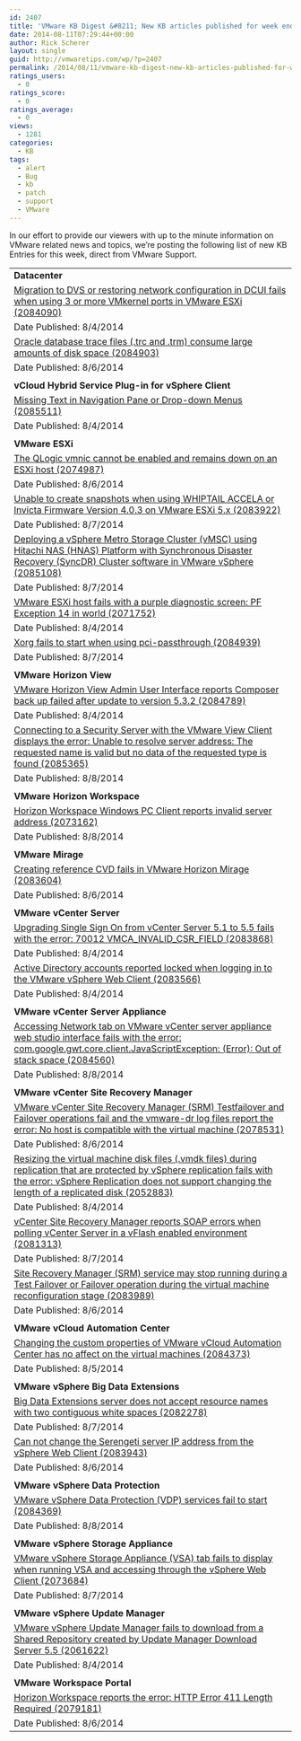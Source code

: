 ```yaml
---
id: 2407
title: 'VMware KB Digest &#8211; New KB articles published for week ending 8/9/14'
date: 2014-08-11T07:29:44+00:00
author: Rick Scherer
layout: single
guid: http://vmwaretips.com/wp/?p=2407
permalink: /2014/08/11/vmware-kb-digest-new-kb-articles-published-for-week-ending-8914/
ratings_users:
  - 0
ratings_score:
  - 0
ratings_average:
  - 0
views:
  - 1281
categories:
  - KB
tags:
  - alert
  - Bug
  - kb
  - patch
  - support
  - VMware
---
```

In our effort to provide our viewers with up to the minute information on VMware related news and topics, we&#8217;re posting the following list of new KB Entries for this week, direct from VMware Support.
  
<!--more-->

<table border="0" cellspacing="0" cellpadding="0">
  <tr>
    <td valign="top" width="727">
      <strong>Datacenter</strong>
    </td>
  </tr>
  
  <tr>
    <td valign="top" width="727">
      <a href="http://bit.ly/1sufsVb">Migration to DVS or restoring network configuration in DCUI fails when using 3 or more VMkernel ports in VMware ESXi (2084090)</a>
    </td>
  </tr>
  
  <tr>
    <td valign="top" width="727">
      Date Published: 8/4/2014
    </td>
  </tr>
  
  <tr>
    <td valign="top" width="727">
      <a href="http://bit.ly/1sufqws">Oracle database trace files (.trc and .trm) consume large amounts of disk space (2084903)</a>
    </td>
  </tr>
  
  <tr>
    <td valign="top" width="727">
      Date Published: 8/6/2014
    </td>
  </tr>
  
  <tr>
    <td valign="top" width="727">
    </td>
  </tr>
  
  <tr>
    <td valign="top" width="727">
      <strong>vCloud Hybrid Service Plug-in for vSphere Client</strong>
    </td>
  </tr>
  
  <tr>
    <td valign="top" width="727">
      <a href="http://bit.ly/1sufqwu">Missing Text in Navigation Pane or Drop-down Menus (2085511)</a>
    </td>
  </tr>
  
  <tr>
    <td valign="top" width="727">
      Date Published: 8/4/2014
    </td>
  </tr>
  
  <tr>
    <td valign="top" width="727">
    </td>
  </tr>
  
  <tr>
    <td valign="top" width="727">
      <strong>VMware ESXi</strong>
    </td>
  </tr>
  
  <tr>
    <td valign="top" width="727">
      <a href="http://bit.ly/1sufsVh">The QLogic vmnic cannot be enabled and remains down on an ESXi host (2074987)</a>
    </td>
  </tr>
  
  <tr>
    <td valign="top" width="727">
      Date Published: 8/6/2014
    </td>
  </tr>
  
  <tr>
    <td valign="top" width="727">
      <a href="http://bit.ly/1nIslDh">Unable to create snapshots when using WHIPTAIL ACCELA or Invicta Firmware Version 4.0.3 on VMware ESXi 5.x (2083922)</a>
    </td>
  </tr>
  
  <tr>
    <td valign="top" width="727">
      Date Published: 8/7/2014
    </td>
  </tr>
  
  <tr>
    <td valign="top" width="727">
      <a href="http://bit.ly/1sufqww">Deploying a vSphere Metro Storage Cluster (vMSC) using Hitachi NAS (HNAS) Platform with Synchronous Disaster Recovery (SyncDR) Cluster software in VMware vSphere (2085108)</a>
    </td>
  </tr>
  
  <tr>
    <td valign="top" width="727">
      Date Published: 8/7/2014
    </td>
  </tr>
  
  <tr>
    <td valign="top" width="727">
      <a href="http://bit.ly/1nIslDk">VMware ESXi host fails with a purple diagnostic screen: PF Exception 14 in world (2071752)</a>
    </td>
  </tr>
  
  <tr>
    <td valign="top" width="727">
      Date Published: 8/4/2014
    </td>
  </tr>
  
  <tr>
    <td valign="top" width="727">
      <a href="http://bit.ly/1nIslmN">Xorg fails to start when using pci-passthrough (2084939)</a>
    </td>
  </tr>
  
  <tr>
    <td valign="top" width="727">
      Date Published: 8/7/2014
    </td>
  </tr>
  
  <tr>
    <td valign="top" width="727">
    </td>
  </tr>
  
  <tr>
    <td valign="top" width="727">
      <strong>VMware Horizon View </strong>
    </td>
  </tr>
  
  <tr>
    <td valign="top" width="727">
      <a href="http://bit.ly/1nIslDo">VMware Horizon View Admin User Interface reports Composer back up failed after update to version 5.3.2 (2084789)</a>
    </td>
  </tr>
  
  <tr>
    <td valign="top" width="727">
      Date Published: 8/4/2014
    </td>
  </tr>
  
  <tr>
    <td valign="top" width="727">
      <a href="http://bit.ly/1nIslDq">Connecting to a Security Server with the VMware View Client displays the error: Unable to resolve server address: The requested name is valid but no data of the requested type is found (2085365)</a>
    </td>
  </tr>
  
  <tr>
    <td valign="top" width="727">
      Date Published: 8/8/2014
    </td>
  </tr>
  
  <tr>
    <td valign="top" width="727">
    </td>
  </tr>
  
  <tr>
    <td valign="top" width="727">
      <strong>VMware Horizon Workspace</strong>
    </td>
  </tr>
  
  <tr>
    <td valign="top" width="727">
      <a href="http://bit.ly/1nIslmT">Horizon Workspace Windows PC Client reports invalid server address (2073162)</a>
    </td>
  </tr>
  
  <tr>
    <td valign="top" width="727">
      Date Published: 8/8/2014
    </td>
  </tr>
  
  <tr>
    <td valign="top" width="727">
    </td>
  </tr>
  
  <tr>
    <td valign="top" width="727">
      <strong>VMware Mirage</strong>
    </td>
  </tr>
  
  <tr>
    <td valign="top" width="727">
      <a href="http://bit.ly/1nIslmV">Creating reference CVD fails in VMware Horizon Mirage (2083604)</a>
    </td>
  </tr>
  
  <tr>
    <td valign="top" width="727">
      Date Published: 8/6/2014
    </td>
  </tr>
  
  <tr>
    <td valign="top" width="727">
    </td>
  </tr>
  
  <tr>
    <td valign="top" width="727">
      <strong>VMware vCenter Server</strong>
    </td>
  </tr>
  
  <tr>
    <td valign="top" width="727">
      <a href="http://bit.ly/1sufw7k">Upgrading Single Sign On from vCenter Server 5.1 to 5.5 fails with the error: 70012 VMCA_INVALID_CSR_FIELD (2083868)</a>
    </td>
  </tr>
  
  <tr>
    <td valign="top" width="727">
      Date Published: 8/4/2014
    </td>
  </tr>
  
  <tr>
    <td valign="top" width="727">
      <a href="http://bit.ly/1suftbG">Active Directory accounts reported locked when logging in to the VMware vSphere Web Client (2083566)</a>
    </td>
  </tr>
  
  <tr>
    <td valign="top" width="727">
      Date Published: 8/4/2014
    </td>
  </tr>
  
  <tr>
    <td valign="top" width="727">
    </td>
  </tr>
  
  <tr>
    <td valign="top" width="727">
      <strong>VMware vCenter Server Appliance</strong>
    </td>
  </tr>
  
  <tr>
    <td valign="top" width="727">
      <a href="http://bit.ly/1nIsln0">Accessing Network tab on VMware vCenter server appliance web studio interface fails with the error: com.google.gwt.core.client.JavaScriptException: (Error): Out of stack space (2084560)</a>
    </td>
  </tr>
  
  <tr>
    <td valign="top" width="727">
      Date Published: 8/8/2014
    </td>
  </tr>
  
  <tr>
    <td valign="top" width="727">
    </td>
  </tr>
  
  <tr>
    <td valign="top" width="727">
      <strong>VMware vCenter Site Recovery Manager</strong>
    </td>
  </tr>
  
  <tr>
    <td valign="top" width="727">
      <a href="http://bit.ly/1nIsois">VMware vCenter Site Recovery Manager (SRM) Testfailover and Failover operations fail and the vmware-dr log files report the error: No host is compatible with the virtual machine (2078531)</a>
    </td>
  </tr>
  
  <tr>
    <td valign="top" width="727">
      Date Published: 8/6/2014
    </td>
  </tr>
  
  <tr>
    <td valign="top" width="727">
      <a href="http://bit.ly/1sufw7v">Resizing the virtual machine disk files (.vmdk files) during replication that are protected by vSphere replication fails with the error: vSphere Replication does not support changing the length of a replicated disk (2052883)</a>
    </td>
  </tr>
  
  <tr>
    <td valign="top" width="727">
      Date Published: 8/4/2014
    </td>
  </tr>
  
  <tr>
    <td valign="top" width="727">
      <a href="http://bit.ly/1sufw7x">vCenter Site Recovery Manager reports SOAP errors when polling vCenter Server in a vFlash enabled environment (2081313)</a>
    </td>
  </tr>
  
  <tr>
    <td valign="top" width="727">
      Date Published: 8/7/2014
    </td>
  </tr>
  
  <tr>
    <td valign="top" width="727">
      <a href="http://bit.ly/1nIslTK">Site Recovery Manager (SRM) service may stop running during a Test Failover or Failover operation during the virtual machine reconfiguration stage (2083989)</a>
    </td>
  </tr>
  
  <tr>
    <td valign="top" width="727">
      Date Published: 8/6/2014
    </td>
  </tr>
  
  <tr>
    <td valign="top" width="727">
    </td>
  </tr>
  
  <tr>
    <td valign="top" width="727">
      <strong>VMware vCloud Automation Center</strong>
    </td>
  </tr>
  
  <tr>
    <td valign="top" width="727">
      <a href="http://bit.ly/1nIsoiB">Changing the custom properties of VMware vCloud Automation Center has no affect on the virtual machines (2084373)</a>
    </td>
  </tr>
  
  <tr>
    <td valign="top" width="727">
      Date Published: 8/5/2014
    </td>
  </tr>
  
  <tr>
    <td valign="top" width="727">
    </td>
  </tr>
  
  <tr>
    <td valign="top" width="727">
      <strong>VMware vSphere Big Data Extensions</strong>
    </td>
  </tr>
  
  <tr>
    <td valign="top" width="727">
      <a href="http://bit.ly/1sufwnR">Big Data Extensions server does not accept resource names with two contiguous white spaces (2082278)</a>
    </td>
  </tr>
  
  <tr>
    <td valign="top" width="727">
      Date Published: 8/7/2014
    </td>
  </tr>
  
  <tr>
    <td valign="top" width="727">
      <a href="http://bit.ly/1nIsoiF">Can not change the Serengeti server IP address from the vSphere Web Client (2083943)</a>
    </td>
  </tr>
  
  <tr>
    <td valign="top" width="727">
      Date Published: 8/6/2014
    </td>
  </tr>
  
  <tr>
    <td valign="top" width="727">
    </td>
  </tr>
  
  <tr>
    <td valign="top" width="727">
      <strong>VMware vSphere Data Protection</strong>
    </td>
  </tr>
  
  <tr>
    <td valign="top" width="727">
      <a href="http://bit.ly/1sufwnT">VMware vSphere Data Protection (VDP) services fail to start (2084369)</a>
    </td>
  </tr>
  
  <tr>
    <td valign="top" width="727">
      Date Published: 8/8/2014
    </td>
  </tr>
  
  <tr>
    <td valign="top" width="727">
    </td>
  </tr>
  
  <tr>
    <td valign="top" width="727">
      <strong>VMware vSphere Storage Appliance</strong>
    </td>
  </tr>
  
  <tr>
    <td valign="top" width="727">
      <a href="http://bit.ly/1nIslTP">VMware vSphere Storage Appliance (VSA) tab fails to display when running VSA and accessing through the vSphere Web Client (2073684)</a>
    </td>
  </tr>
  
  <tr>
    <td valign="top" width="727">
      Date Published: 8/7/2014
    </td>
  </tr>
  
  <tr>
    <td valign="top" width="727">
    </td>
  </tr>
  
  <tr>
    <td valign="top" width="727">
      <strong>VMware vSphere Update Manager </strong>
    </td>
  </tr>
  
  <tr>
    <td valign="top" width="727">
      <a href="http://bit.ly/1nIsoiH">VMware vSphere Update Manager fails to download from a Shared Repository created by Update Manager Download Server 5.5 (2061622)</a>
    </td>
  </tr>
  
  <tr>
    <td valign="top" width="727">
      Date Published: 8/4/2014
    </td>
  </tr>
  
  <tr>
    <td valign="top" width="727">
    </td>
  </tr>
  
  <tr>
    <td valign="top" width="727">
      <strong>VMware Workspace Portal</strong>
    </td>
  </tr>
  
  <tr>
    <td valign="top" width="727">
      <a href="http://bit.ly/1suftsc">Horizon Workspace reports the error: HTTP Error 411 Length Required (2079181)</a>
    </td>
  </tr>
  
  <tr>
    <td valign="top" width="727">
      Date Published: 8/6/2014
    </td>
  </tr>
</table>

<div class="feedflare">
</div>